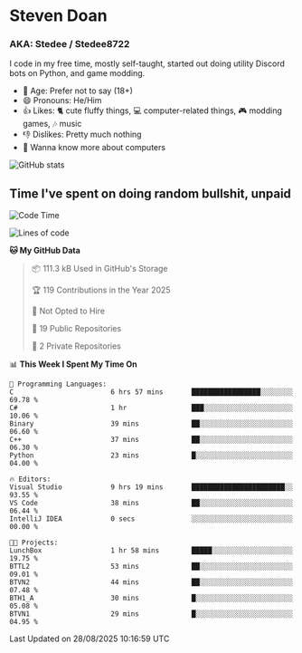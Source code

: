 # Steven Doan
### AKA: Stedee / Stedee8722
I code in my free time, mostly self-taught, started out doing utility Discord bots on Python, and game modding.

- 🤔 Age: Prefer not to say (18+)
- 😄 Pronouns: He/Him
- 👍 Likes: 🐈 cute fluffy things, 💻 computer-related things, 🎮 modding games, 🎶 music
- 👎 Dislikes: Pretty much nothing
- 🥹 Wanna know more about computers

![GitHub stats](https://github-readme-stats-iota-mocha-40.vercel.app/api?username=Stedee8722&show=prs_merged,prs_merged_percentage&show_icons=true&theme=transparent)

## Time I've spent on doing random bullshit, unpaid
<!--START_SECTION:Time I've spent on doing random bullshit, unpaid-->
![Code Time](http://img.shields.io/badge/Code%20Time-318%20hrs%2031%20mins-blue)

![Lines of code](https://img.shields.io/badge/From%20Hello%20World%20I%27ve%20Written-87.2%20thousand%20lines%20of%20code-blue)

**🐱 My GitHub Data** 

> 📦 111.3 kB Used in GitHub's Storage 
 > 
> 🏆 119 Contributions in the Year 2025
 > 
> 🚫 Not Opted to Hire
 > 
> 📜 19 Public Repositories 
 > 
> 🔑 2 Private Repositories 
 > 
📊 **This Week I Spent My Time On** 

```text
💬 Programming Languages: 
C                        6 hrs 57 mins       █████████████████░░░░░░░░   69.78 % 
C#                       1 hr                ███░░░░░░░░░░░░░░░░░░░░░░   10.06 % 
Binary                   39 mins             ██░░░░░░░░░░░░░░░░░░░░░░░   06.60 % 
C++                      37 mins             ██░░░░░░░░░░░░░░░░░░░░░░░   06.30 % 
Python                   23 mins             █░░░░░░░░░░░░░░░░░░░░░░░░   04.00 % 

🔥 Editors: 
Visual Studio            9 hrs 19 mins       ███████████████████████░░   93.55 % 
VS Code                  38 mins             ██░░░░░░░░░░░░░░░░░░░░░░░   06.44 % 
IntelliJ IDEA            0 secs              ░░░░░░░░░░░░░░░░░░░░░░░░░   00.00 % 

🐱‍💻 Projects: 
LunchBox                 1 hr 58 mins        █████░░░░░░░░░░░░░░░░░░░░   19.75 % 
BTTL2                    53 mins             ██░░░░░░░░░░░░░░░░░░░░░░░   09.01 % 
BTVN2                    44 mins             ██░░░░░░░░░░░░░░░░░░░░░░░   07.48 % 
BTH1_A                   30 mins             █░░░░░░░░░░░░░░░░░░░░░░░░   05.08 % 
BTVN1                    29 mins             █░░░░░░░░░░░░░░░░░░░░░░░░   04.95 % 
```


 Last Updated on 28/08/2025 10:16:59 UTC
<!--END_SECTION:Time I've spent on doing random bullshit, unpaid-->

